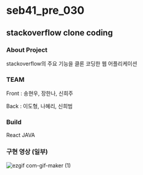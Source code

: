 # seb41_pre_030
## stackoverflow clone coding


### About Project
  stackoverflow의 주요 기능을 클론 코딩한 웹 어플리케이션


### TEAM
  Front : 송현우, 장한나, 신희주


  Back : 이도형, 나혜리, 신희범


### Build
  React
  JAVA

### 구현 영상 (일부)
![ezgif com-gif-maker (1)](https://user-images.githubusercontent.com/98151533/210582203-561321c7-b865-4009-8a1e-6d6723e62ae4.gif)
